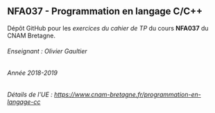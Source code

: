 ## NFA037 - Programmation en langage C/C++

Dépôt GitHub pour les *exercices du cahier de TP* du cours **NFA037** du CNAM Bretagne.

###### Enseignant : Olivier Gaultier
###### Année 2018-2019

###### Détails de l'UE : https://www.cnam-bretagne.fr/programmation-en-langage-cc
